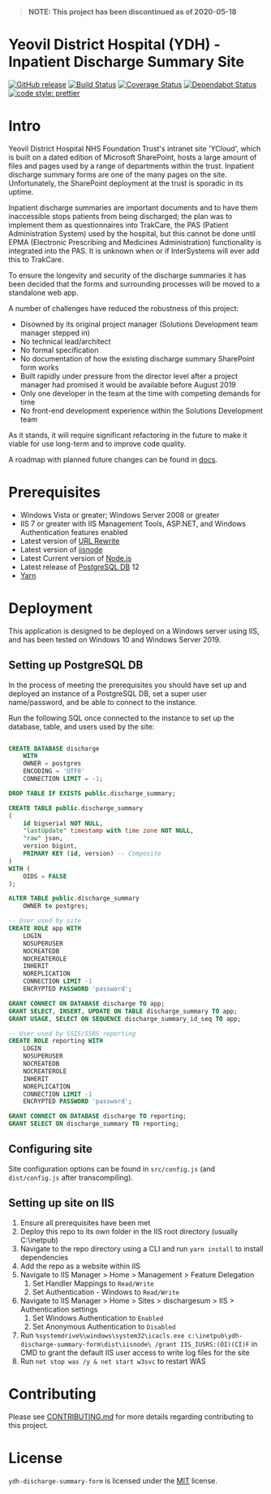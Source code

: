 > **NOTE: This project has been discontinued as of 2020-05-18**

# Yeovil District Hospital (YDH) - Inpatient Discharge Summary Site

[![GitHub release](https://img.shields.io/github/v/release/Fdawgs/ydh-discharge-summary-form?include_prereleases)](https://github.com/Fdawgs/ydh-discharge-summary-form/releases) [![Build Status](https://travis-ci.org/Fdawgs/ydh-discharge-summary-form.svg?branch=master)](https://travis-ci.org/Fdawgs/ydh-discharge-summary-form) [![Coverage Status](https://coveralls.io/repos/github/Fdawgs/ydh-discharge-summary-form/badge.svg?branch=master)](https://coveralls.io/github/Fdawgs/ydh-discharge-summary-form?branch=master) [![Dependabot Status](https://api.dependabot.com/badges/status?host=github&identifier=221451451)](https://dependabot.com) [![code style: prettier](https://img.shields.io/badge/code_style-prettier-ff69b4.svg?style=flat-square)](https://github.com/prettier/prettier)

# Intro

Yeovil District Hospital NHS Foundation Trust's intranet site 'YCloud', which is built on a dated edition of Microsoft SharePoint, hosts a large amount of files and pages used by a range of departments within the trust. Inpatient discharge summary forms are one of the many pages on the site. Unfortunately, the SharePoint deployment at the trust is sporadic in its uptime.

Inpatient discharge summaries are important documents and to have them inaccessible stops patients from being discharged; the plan was to implement them as questionnaires into TrakCare, the PAS (Patient Administration System) used by the hospital, but this cannot be done until EPMA (Electronic Prescribing and Medicines Administration) functionality is integrated into the PAS. It is unknown when or if InterSystems will ever add this to TrakCare.

To ensure the longevity and security of the discharge summaries it has been decided that the forms and surrounding processes will be moved to a standalone web app.

A number of challenges have reduced the robustness of this project:

-   Disowned by its original project manager (Solutions Development team manager stepped in)
-   No technical lead/architect
-   No formal specification
-   No documentation of how the existing discharge summary SharePoint form works
-   Built rapidly under pressure from the director level after a project manager had promised it would be available before August 2019
-   Only one developer in the team at the time with competing demands for time
-   No front-end development experience within the Solutions Development team

As it stands, it will require significant refactoring in the future to make it viable for use long-term and to improve code quality.

A roadmap with planned future changes can be found in [docs](https://github.com/Fdawgs/ydh-discharge-summary-form/tree/master/docs/).

# Prerequisites

-   Windows Vista or greater; Windows Server 2008 or greater
-   IIS 7 or greater with IIS Management Tools, ASP.NET, and Windows Authentication features enabled
-   Latest version of [URL Rewrite](https://www.iis.net/downloads/microsoft/url-rewrite)
-   Latest version of [iisnode](https://github.com/Azure/iisnode)
-   Latest Current version of [Node.js](https://nodejs.org)
-   Latest release of [PostgreSQL DB](https://www.enterprisedb.com/downloads/postgres-postgresql-downloads) 12
-   [Yarn](https://yarnpkg.com)

# Deployment

This application is designed to be deployed on a Windows server using IIS, and has been tested on Windows 10 and Windows Server 2019.

## Setting up PostgreSQL DB

In the process of meeting the prerequisites you should have set up and deployed an instance of a PostgreSQL DB, set a super user name/password, and be able to connect to the instance.

Run the following SQL once connected to the instance to set up the database, table, and users used by the site:

```sql

CREATE DATABASE discharge
    WITH
    OWNER = postgres
    ENCODING = 'UTF8'
    CONNECTION LIMIT = -1;

DROP TABLE IF EXISTS public.discharge_summary;

CREATE TABLE public.discharge_summary
(
    id bigserial NOT NULL,
    "lastUpdate" timestamp with time zone NOT NULL,
    "raw" json,
    version bigint,
    PRIMARY KEY (id, version) -- Composite
)
WITH (
    OIDS = FALSE
);

ALTER TABLE public.discharge_summary
    OWNER to postgres;

-- User used by site
CREATE ROLE app WITH
	LOGIN
	NOSUPERUSER
	NOCREATEDB
	NOCREATEROLE
	INHERIT
	NOREPLICATION
	CONNECTION LIMIT -1
	ENCRYPTED PASSWORD 'password';

GRANT CONNECT ON DATABASE discharge TO app;
GRANT SELECT, INSERT, UPDATE ON TABLE discharge_summary TO app;
GRANT USAGE, SELECT ON SEQUENCE discharge_summary_id_seq TO app;

-- User used by SSIS/SSRS reporting
CREATE ROLE reporting WITH
	LOGIN
	NOSUPERUSER
	NOCREATEDB
	NOCREATEROLE
	INHERIT
	NOREPLICATION
	CONNECTION LIMIT -1
	ENCRYPTED PASSWORD 'password';

GRANT CONNECT ON DATABASE discharge TO reporting;
GRANT SELECT ON discharge_summary TO reporting;
```

## Configuring site

Site configuration options can be found in `src/config.js` (and `dist/config.js` after transcompiling).

## Setting up site on IIS

1. Ensure all prerequisites have been met
2. Deploy this repo to its own folder in the IIS root directory (usually C:\inetpub\)
3. Navigate to the repo directory using a CLI and run `yarn install` to install dependencies
4. Add the repo as a website within IIS
5. Navigate to IIS Manager > Home > Management > Feature Delegation
    1. Set Handler Mappings to `Read/Write`
    2. Set Authentication - Windows to `Read/Write`
6. Navigate to IIS Manager > Home > Sites > dischargesum > IIS > Authentication settings
    1. Set Windows Authentication to `Enabled`
    2. Set Anonymous Authentication to `Disabled`
7. Run `%systemdrive%\windows\system32\icacls.exe c:\inetpub\ydh-discharge-summary-form\dist\iisnode\ /grant IIS_IUSRS:(OI)(CI)F` in CMD to grant the default IIS user access to write log files for the site
8. Run `net stop was /y & net start w3svc` to restart WAS

# Contributing

Please see [CONTRIBUTING.md](https://github.com/Fdawgs/ydh-discharge-summary-form/blob/master/CONTRIBUTING.md) for more details regarding contributing to this project.

# License

`ydh-discharge-summary-form` is licensed under the [MIT](https://github.com/Fdawgs/ydh-discharge-summary-form/blob/master/LICENSE) license.
